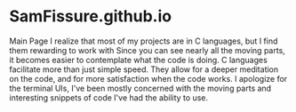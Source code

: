 # SamFissure.github.io
Main Page
I realize that most of my projects are in C languages, but I find them rewarding to work with
Since you can see nearly all the moving parts, it becomes easier to contemplate what the code
is doing.  C languages facilitate more than just simple speed.  They allow for a deeper meditation
on the code, and for more satisfaction when the code works.
I apologize for the terminal UIs, I've been mostly concerned with the moving parts and 
interesting snippets of code I've had the ability to use.
